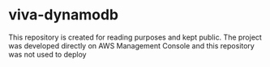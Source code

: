# viva-dynamodb

This repository is created for reading purposes and kept public. The project was developed directly on AWS Management Console and this repository was not used to deploy
